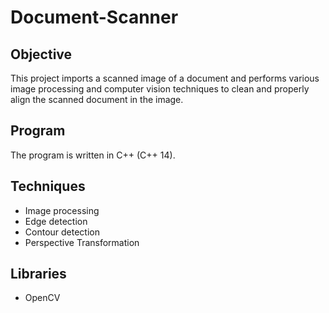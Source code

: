 # Document-Scanner

## Objective

This project imports a scanned image of a document and performs various image processing and computer vision techniques to clean and properly align the scanned document in the image. 

## Program

The program is written in C++ (C++ 14).

## Techniques

   - Image processing
   - Edge detection
   - Contour detection
   - Perspective Transformation

## Libraries
  
   - OpenCV
